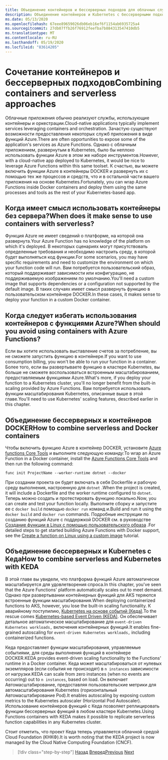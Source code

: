 ```yaml
---
title: Объединение контейнеров и бессерверных подходов для облачных служб
description: Объединение контейнеров и Kubernetes с бессерверными подходами
ms.date: 05/13/2020
ms.openlocfilehash: 67eee89659026db06eb16ef6f1154ab6935725a4
ms.sourcegitcommit: 27db07ffb26f76912feefba7b884313547410db5
ms.translationtype: MT
ms.contentlocale: ru-RU
ms.lasthandoff: 05/19/2020
ms.locfileid: "83614205"
---
```

# <a name="combining-containers-and-serverless-approaches"></a><span data-ttu-id="71a19-103">Сочетание контейнеров и бессерверных подходов</span><span class="sxs-lookup"><span data-stu-id="71a19-103">Combining containers and serverless approaches</span></span>

<span data-ttu-id="71a19-104">Облачные приложения обычно реализуют службы, использующие контейнеры и оркестрации.</span><span class="sxs-lookup"><span data-stu-id="71a19-104">Cloud-native applications typically implement services leveraging containers and orchestration.</span></span> <span data-ttu-id="71a19-105">Зачастую существуют возможности предоставления некоторых служб приложения в виде функций Azure.</span><span class="sxs-lookup"><span data-stu-id="71a19-105">There are often opportunities to expose some of the application's services as Azure Functions.</span></span> <span data-ttu-id="71a19-106">Однако с облачным приложением, развернутым в Kubernetes, было бы неплохо использовать функции Azure в этом же наборе инструментов.</span><span class="sxs-lookup"><span data-stu-id="71a19-106">However, with a cloud-native app deployed to Kubernetes, it would be nice to leverage Azure Functions within this same toolset.</span></span> <span data-ttu-id="71a19-107">К счастью, вы можете включить функции Azure в контейнеры DOCKER и развернуть их с помощью тех же процессов и средств, что и в остальной части вашего приложения на основе Kubernetes.</span><span class="sxs-lookup"><span data-stu-id="71a19-107">Fortunately, you can wrap Azure Functions inside Docker containers and deploy them using the same processes and tools as the rest of your Kubernetes-based app.</span></span>

## <a name="when-does-it-make-sense-to-use-containers-with-serverless"></a><span data-ttu-id="71a19-108">Когда имеет смысл использовать контейнеры без сервера?</span><span class="sxs-lookup"><span data-stu-id="71a19-108">When does it make sense to use containers with serverless?</span></span>

<span data-ttu-id="71a19-109">Функция Azure не имеет сведений о платформе, на которой она развернута.</span><span class="sxs-lookup"><span data-stu-id="71a19-109">Your Azure Function has no knowledge of the platform on which it's deployed.</span></span> <span data-ttu-id="71a19-110">В некоторых сценариях могут присутствовать определенные требования и необходимо настроить среду, в которой будет выполняться код функции.</span><span class="sxs-lookup"><span data-stu-id="71a19-110">For some scenarios, you may have specific requirements and need to customize the environment on which your function code will run.</span></span> <span data-ttu-id="71a19-111">Вам потребуется пользовательский образ, который поддерживает зависимости или конфигурацию, не поддерживаемую изображением по умолчанию.</span><span class="sxs-lookup"><span data-stu-id="71a19-111">You'll need a custom image that supports dependencies or a configuration not supported by the default image.</span></span> <span data-ttu-id="71a19-112">В таких случаях имеет смысл развернуть функцию в пользовательском контейнере DOCKER.</span><span class="sxs-lookup"><span data-stu-id="71a19-112">In these cases, it makes sense to deploy your function in a custom Docker container.</span></span>

## <a name="when-should-you-avoid-using-containers-with-azure-functions"></a><span data-ttu-id="71a19-113">Когда следует избегать использования контейнеров с функциями Azure?</span><span class="sxs-lookup"><span data-stu-id="71a19-113">When should you avoid using containers with Azure Functions?</span></span>

<span data-ttu-id="71a19-114">Если вы хотите использовать выставление счетов за потребление, вы не сможете запустить функцию в контейнере.</span><span class="sxs-lookup"><span data-stu-id="71a19-114">If you want to use consumption billing, you won't be able to run your function in a container.</span></span> <span data-ttu-id="71a19-115">Более того, если вы развертываете функцию в кластере Kubernetes, вы больше не сможете воспользоваться встроенным масштабированием, предоставляемым функциями Azure.</span><span class="sxs-lookup"><span data-stu-id="71a19-115">What's more, if you deploy your function to a Kubernetes cluster, you'll no longer benefit from the built-in scaling provided by Azure Functions.</span></span> <span data-ttu-id="71a19-116">Вам потребуется использовать функции масштабирования Kubernetes, описанные выше в этой главе.</span><span class="sxs-lookup"><span data-stu-id="71a19-116">You'll need to use Kubernetes' scaling features, described earlier in this chapter.</span></span>

## <a name="how-to-combine-serverless-and-docker-containers"></a><span data-ttu-id="71a19-117">Объединение бессерверных и контейнеров DOCKER</span><span class="sxs-lookup"><span data-stu-id="71a19-117">How to combine serverless and Docker containers</span></span>

<span data-ttu-id="71a19-118">Чтобы включить функцию Azure в контейнер DOCKER, установите [Azure functions Core Tools](https://github.com/Azure/azure-functions-core-tools) и выполните следующую команду:</span><span class="sxs-lookup"><span data-stu-id="71a19-118">To wrap an Azure Function in a Docker container, install the [Azure Functions Core Tools](https://github.com/Azure/azure-functions-core-tools) and then run the following command:</span></span>

```console
func init ProjectName --worker-runtime dotnet --docker
```

<span data-ttu-id="71a19-119">При создании проекта он будет включать в себя Dockerfile и рабочую среду выполнения, настроенную для `dotnet` .</span><span class="sxs-lookup"><span data-stu-id="71a19-119">When the project is created, it will include a Dockerfile and the worker runtime configured to `dotnet`.</span></span> <span data-ttu-id="71a19-120">Теперь можно создать и протестировать функцию локально.</span><span class="sxs-lookup"><span data-stu-id="71a19-120">Now, you can create and test your function locally.</span></span> <span data-ttu-id="71a19-121">Выполните сборку и запустите ее с `docker build` помощью `docker run` команд и.</span><span class="sxs-lookup"><span data-stu-id="71a19-121">Build and run it using the  `docker build` and `docker run` commands.</span></span> <span data-ttu-id="71a19-122">Подробные инструкции по созданию функций Azure с поддержкой DOCKER см. в руководстве [Создание функции в Linux с помощью пользовательского образа](https://docs.microsoft.com/azure/azure-functions/functions-create-function-linux-custom-image) .</span><span class="sxs-lookup"><span data-stu-id="71a19-122">For detailed steps to get started building Azure Functions with Docker support, see the [Create a function on Linux using a custom image](https://docs.microsoft.com/azure/azure-functions/functions-create-function-linux-custom-image) tutorial.</span></span>

## <a name="how-to-combine-serverless-and-kubernetes-with-keda"></a><span data-ttu-id="71a19-123">Объединение бессерверных и Kubernetes с Кеда</span><span class="sxs-lookup"><span data-stu-id="71a19-123">How to combine serverless and Kubernetes with KEDA</span></span>

<span data-ttu-id="71a19-124">В этой главе вы увидели, что платформа функций Azure автоматически масштабируется для удовлетворения спроса.</span><span class="sxs-lookup"><span data-stu-id="71a19-124">In this chapter, you've seen that the Azure Functions' platform automatically scales out to meet demand.</span></span> <span data-ttu-id="71a19-125">Однако при развертывании контейнерных функций для AKS теряются встроенные функции масштабирования.</span><span class="sxs-lookup"><span data-stu-id="71a19-125">When deploying containerized functions to AKS, however, you lose the built-in scaling functionality.</span></span> <span data-ttu-id="71a19-126">К аварийному поступилию, [Kubernetes на основе событий (Кеда)](https://docs.microsoft.com/azure/azure-functions/functions-kubernetes-keda).</span><span class="sxs-lookup"><span data-stu-id="71a19-126">To the rescue comes [Kubernetes-based Event Driven (KEDA)](https://docs.microsoft.com/azure/azure-functions/functions-kubernetes-keda).</span></span> <span data-ttu-id="71a19-127">Он обеспечивает детальное автоматическое масштабирование для `event-driven Kubernetes workloads,` включения контейнерных функций.</span><span class="sxs-lookup"><span data-stu-id="71a19-127">It enables fine-grained autoscaling for `event-driven Kubernetes workloads,` including containerized functions.</span></span>

<span data-ttu-id="71a19-128">Кеда предоставляет функции масштабирования, управляемые событиями, для среды выполнения функций в контейнере DOCKER.</span><span class="sxs-lookup"><span data-stu-id="71a19-128">KEDA provides event-driven scaling functionality to the Functions' runtime in a Docker container.</span></span> <span data-ttu-id="71a19-129">Кеда может масштабироваться от нулевых экземпляров (если события не происходят) в `n instances` зависимости от нагрузки.</span><span class="sxs-lookup"><span data-stu-id="71a19-129">KEDA can scale from zero instances (when no events are occurring) out to `n instances`, based on load.</span></span> <span data-ttu-id="71a19-130">Он включает Автомасштабирование, предоставляя пользовательские метрики для автомасштабирования Kubernetes (горизонтальный Автомасштабирование Pod).</span><span class="sxs-lookup"><span data-stu-id="71a19-130">It enables autoscaling by exposing custom metrics to the Kubernetes autoscaler (Horizontal Pod Autoscaler).</span></span> <span data-ttu-id="71a19-131">Использование контейнеров функций с Кеда позволяет реплицировать функции бессерверных функций в любом кластере Kubernetes.</span><span class="sxs-lookup"><span data-stu-id="71a19-131">Using Functions containers with KEDA makes it possible to replicate serverless function capabilities in any Kubernetes cluster.</span></span>

<span data-ttu-id="71a19-132">Стоит отметить, что проект Кеда теперь управляется облачной средой Cloud Foundation (КНКФ).</span><span class="sxs-lookup"><span data-stu-id="71a19-132">It is worth noting that the KEDA project is now managed by the Cloud Native Computing Foundation (CNCF).</span></span>

>[!div class="step-by-step"]
><span data-ttu-id="71a19-133">[Назад](leverage-serverless-functions.md)
>[Вперед](deploy-containers-azure.md)</span><span class="sxs-lookup"><span data-stu-id="71a19-133">[Previous](leverage-serverless-functions.md)
[Next](deploy-containers-azure.md)</span></span>
